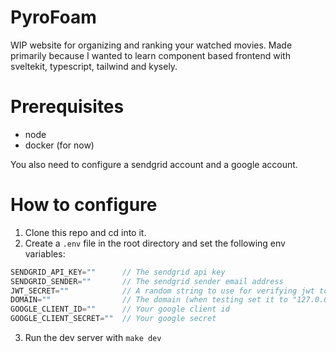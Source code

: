 # PyroFoam
WIP website for organizing and ranking your watched movies. Made primarily because I wanted to learn component based frontend with sveltekit, typescript, tailwind and kysely.


# Prerequisites
- node
- docker (for now)

You also need to configure a sendgrid account and a google account.


# How to configure
1. Clone this repo and cd into it.
2. Create a `.env` file in the root directory and set the following env variables:
```js
SENDGRID_API_KEY=""      // The sendgrid api key
SENDGRID_SENDER=""       // The sendgrid sender email address
JWT_SECRET=""            // A random string to use for verifying jwt tokens (can be whatever you want)
DOMAIN=""                // The domain (when testing set it to "127.0.0.1:5173")
GOOGLE_CLIENT_ID=""      // Your google client id
GOOGLE_CLIENT_SECRET=""  // Your google secret
```
3. Run the dev server with `make dev`